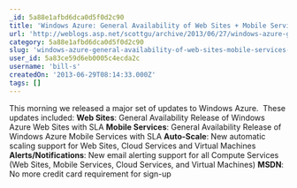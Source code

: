 ```yaml
---
_id: 5a88e1afbd6dca0d5f0d2c90
title: 'Windows Azure: General Availability of Web Sites + Mobile Services, New AutoScale + Alerts Support, No Credit Card Needed for MSDN'
url: 'http://weblogs.asp.net/scottgu/archive/2013/06/27/windows-azure-general-availability-release-of-web-sites-mobile-services-new-autoscale-alerts-support-no-credit-card-needed-for-msdn-subscribers.aspx'
category: 5a88e1afbd6dca0d5f0d2c90
slug: 'windows-azure-general-availability-of-web-sites-mobile-services-new-autoscale-alerts-support-no-cre'
user_id: 5a83ce59d6eb0005c4ecda2c
username: 'bill-s'
createdOn: '2013-06-29T08:14:33.000Z'
tags: []
---
```


This morning we released a major set of updates to Windows Azure.  These updates included:
<strong>Web Sites</strong>: General Availability Release of Windows Azure Web Sites with SLA
<strong>Mobile Services</strong>: General Availability Release of Windows Azure Mobile Services with SLA
<strong>Auto-Scale</strong>: New automatic scaling support for Web Sites, Cloud Services and Virtual Machines
<strong>Alerts/Notifications</strong>: New email alerting support for all Compute Services (Web Sites, Mobile Services, Cloud Services, and Virtual Machines)
<strong>MSDN</strong>: No more credit card requirement for sign-up
